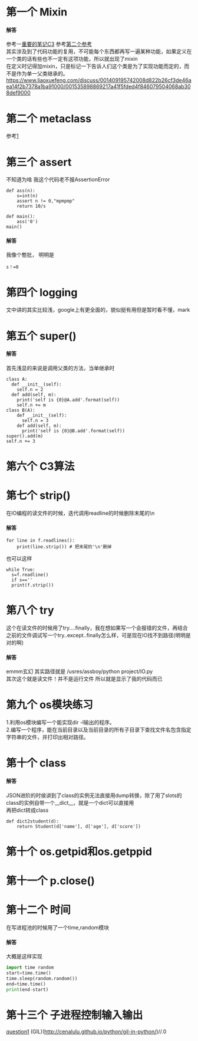 第一个  Mixin
======

#### 解答
参考一[重要的笔记C3](https://kevinguo.me/2018/01/19/python-topological-sorting/#%E4%B8%80%E4%BB%80%E4%B9%88%E6%98%AF%E6%8B%93%E6%89%91%E6%8E%92%E5%BA%8F)
参考[第二个参考](https://www.cnblogs.com/aademeng/articles/7262520.html)<br>
其实涉及到了代码功能的复用，不可能每个东西都再写一遍某种功能，如果定义在一个类的话有些也不一定有这项功能，所以就出现了mixin<br>
在定义时记得加mixin，只是标记一下告诉人们这个类是为了实现功能而定的，而不是作为单一父类继承的。
https://www.liaoxuefeng.com/discuss/001409195742008d822b26cf3de46aea14f2b7378a1ba91000/001535898869217a41f5fded4f846079504068ab308def9000

第二个 metaclass
==========
参考[1](http://blog.jobbole.com/21351/)


第三个 assert
=======
不知道为啥 我这个代码老不报AssertionError
```
def ass(n):
    s=int(n)
    assert n != 0,"mpmpmp"
    return 10/s

def main():
    ass('0')
main()
```

#### 解答
我像个憨批， 明明是
```
s！=0  
```

第四个 logging
=========
文中讲的其实比较浅，google上有更全面的，貌似挺有用但是暂时看不懂，mark


第五个  super()
=========
#### 解答
首先浅显的来说是调用父类的方法，当单继承时<br>
```
class A:
  def __init__(self):
    self.n = 2 
  def add(self, m):
    print('self is {0}@A.add'.format(self)) 
    self.n += m
class B(A):
    def __init__(self): 
      self.n = 3 
    def add(self, m):
      print('self is {0}@B.add'.format(self))
super().add(m) 
self.n += 3
```
第六个 C3算法
===========
 

第七个 strip()
=========
在IO编程的读文件的时候，迭代调用readline的时候删除末尾的\n<br>
#### 解答
```
for line in f.readlines():
    print(line.strip()) # 把末尾的'\n'删掉
```
也可以这样
```
while True:
  s=f.readline()
  if s==''
  print(f.strip())
```


第八个 try
====
这个在读文件的时候用了try....finally，我在想如果写一个会报错的文件，再结合之前的文件调试写一个try..except..finally怎么样，可是现在IO找不到路径(明明是对的啊)
#### 解答
emmm玄幻 其实路径就是 /usres/assboy/python project/IO.py<br>
其次这个就是读文件！并不是运行文件 所以就是显示了我的代码而已


第九个 os模块练习
========
1.利用os模块编写一个能实现dir -l输出的程序。<br>
2.编写一个程序，能在当前目录以及当前目录的所有子目录下查找文件名包含指定字符串的文件，并打印出相对路径。


第十个 class
====
#### 解答
JSON进阶的时侯讲到了class的实例无法直接用dump转换，除了用了slots的class的实例自带一个__dict__，就是一个dict可以直接用<br>
再把dict转成class
```
def dict2student(d):
    return Student(d['name'], d['age'], d['score'])
```

第十个 os.getpid和os.getppid
======




第十一个 p.close()
=======


第十二个 时间
=========
在写进程池的时候用了一个time,random模块<br>
#### 解答
大概是这样实现
```python
import time random
start=time.time()
time.sleep(random.random())
end=time.time()
print(end-start)
```


第十三个 子进程控制输入输出
======









[question1](https://www.liaoxuefeng.com/discuss/001409195742008d822b26cf3de46aea14f2b7378a1ba91000/00151937911313973d2490e71dc4f919b7f71c1616f3f8d000?page=1)
(GIL)(http://cenalulu.github.io/python/gil-in-python/)//.0